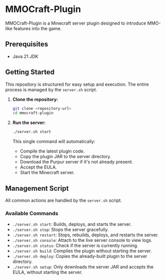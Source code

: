 # MMOCraft-Plugin

MMOCraft-Plugin is a Minecraft server plugin designed to introduce MMO-like features into the game.

## Prerequisites

- Java 21 JDK

## Getting Started

This repository is structured for easy setup and execution. The entire process is managed by the `server.sh` script.

1.  **Clone the repository:**
    ```sh
    git clone <repository-url>
    cd mmocraft-plugin
    ```

2.  **Run the server:**
    ```sh
    ./server.sh start
    ```
    This single command will automatically:
    - Compile the latest plugin code.
    - Copy the plugin JAR to the server directory.
    - Download the Purpur server if it's not already present.
    - Accept the EULA.
    - Start the Minecraft server.

## Management Script

All common actions are handled by the `server.sh` script.

### Available Commands

-   `./server.sh start`: Builds, deploys, and starts the server.
-   `./server.sh stop`: Stops the server gracefully.
-   `./server.sh restart`: Stops, rebuilds, deploys, and restarts the server.
-   `./server.sh console`: Attach to the live server console to view logs.
-   `./server.sh status`: Check if the server is currently running.
-   `./server.sh build`: Compiles the plugin without starting the server.
-   `./server.sh deploy`: Copies the already-built plugin to the server directory.
-   `./server.sh setup`: Only downloads the server JAR and accepts the EULA, without starting the server.
